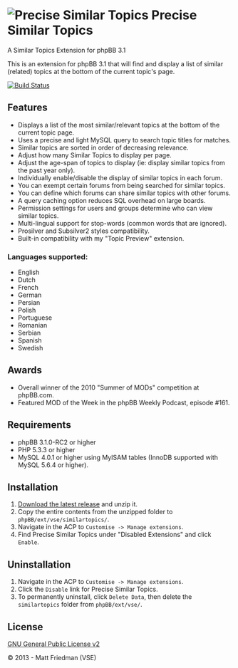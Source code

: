 # ![Precise Similar Topics](http://mattfriedman.me/forum/images/binoc1.png "Precise Similar Topics") Precise Similar Topics

A Similar Topics Extension for phpBB 3.1

This is an extension for phpBB 3.1 that will find and display a list of similar (related) topics at the bottom of the current topic's page.

[![Build Status](https://travis-ci.org/VSEphpbb/similartopics.png?branch=extension)](https://travis-ci.org/VSEphpbb/similartopics)

## Features
* Displays a list of the most similar/relevant topics at the bottom of the current topic page.
* Uses a precise and light MySQL query to search topic titles for matches.
* Similar topics are sorted in order of decreasing relevance.
* Adjust how many Similar Topics to display per page.
* Adjust the age-span of topics to display (ie: display similar topics from the past year only).
* Individually enable/disable the display of similar topics in each forum.
* You can exempt certain forums from being searched for similar topics.
* You can define which forums can share similar topics with other forums.
* A query caching option reduces SQL overhead on large boards.
* Permission settings for users and groups determine who can view similar topics.
* Multi-lingual support for stop-words (common words that are ignored).
* Prosilver and Subsilver2 styles compatibility.
* Built-in compatibility with my "Topic Preview" extension.

### Languages supported:
* English
* Dutch
* French
* German
* Persian
* Polish
* Portuguese
* Romanian
* Serbian
* Spanish
* Swedish

## Awards
* Overall winner of the 2010 "Summer of MODs" competition at phpBB.com.
* Featured MOD of the Week in the phpBB Weekly Podcast, episode #161.

## Requirements
* phpBB 3.1.0-RC2 or higher
* PHP 5.3.3 or higher
* MySQL 4.0.1 or higher using MyISAM tables (InnoDB supported with MySQL 5.6.4 or higher).

## Installation
1. [Download the latest release](https://github.com/VSEphpbb/similartopics/releases) and unzip it.
2. Copy the entire contents from the unzipped folder to `phpBB/ext/vse/similartopics/`.
3. Navigate in the ACP to `Customise -> Manage extensions`.
4. Find Precise Similar Topics under "Disabled Extensions" and click `Enable`.

## Uninstallation
1. Navigate in the ACP to `Customise -> Manage extensions`.
2. Click the `Disable` link for Precise Similar Topics.
3. To permanently uninstall, click `Delete Data`, then delete the `similartopics` folder from `phpBB/ext/vse/`.

## License
[GNU General Public License v2](http://opensource.org/licenses/GPL-2.0)

© 2013 - Matt Friedman (VSE)
